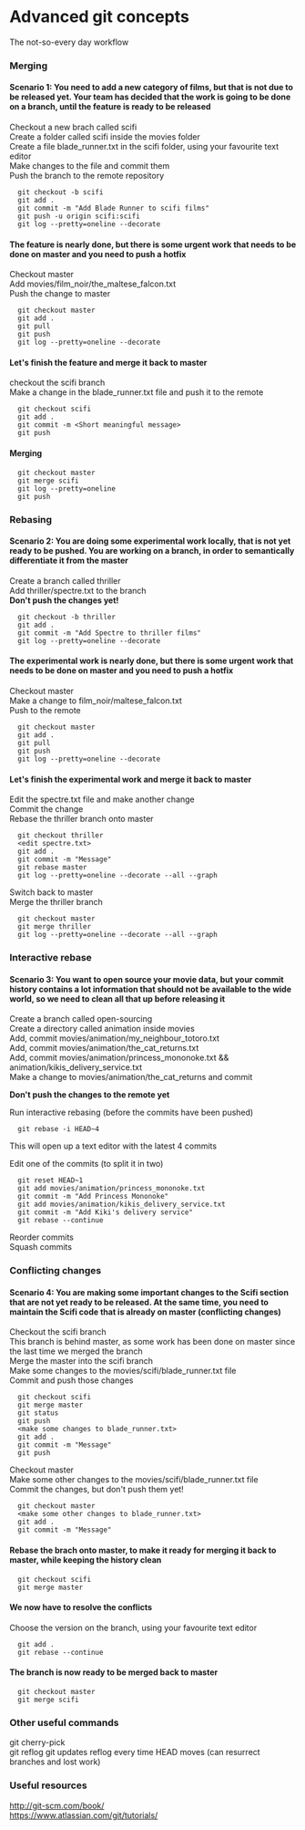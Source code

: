 # Advanced git concepts

The not-so-every day workflow

### Merging
#### Scenario 1: You need to add a new category of films, but that is not due to be released yet. Your team has decided that the work is going to be done on a branch, until the feature is ready to be released

Checkout a new brach called scifi  
Create a folder called scifi inside the movies folder  
Create a file blade_runner.txt in the scifi folder, using your favourite text editor  
Make changes to the file and commit them  
Push the branch to the remote repository  

```console
  git checkout -b scifi
  git add .
  git commit -m "Add Blade Runner to scifi films"
  git push -u origin scifi:scifi
  git log --pretty=oneline --decorate
```

#### The feature is nearly done, but there is some urgent work that needs to be done on master and you need to push a hotfix

Checkout master  
Add movies/film_noir/the_maltese_falcon.txt  
Push the change to master  

```console
  git checkout master
  git add .
  git pull
  git push
  git log --pretty=oneline --decorate
```

#### Let's finish the feature and merge it back to master

checkout the scifi branch  
Make a change in the blade_runner.txt file and push it to the remote  

```console
  git checkout scifi
  git add .
  git commit -m <Short meaningful message>
  git push
```

#### Merging

```console
  git checkout master
  git merge scifi
  git log --pretty=oneline
  git push
```

### Rebasing
#### Scenario 2: You are doing some experimental work locally, that is not yet ready to be pushed. You are working on a branch, in order to semantically differentiate it from the master

Create a branch called thriller  
Add thriller/spectre.txt to the branch  
**Don't push the changes yet!**

```console
  git checkout -b thriller
  git add .
  git commit -m "Add Spectre to thriller films"
  git log --pretty=oneline --decorate
```

#### The experimental work is nearly done, but there is some urgent work that needs to be done on master and you need to push a hotfix

Checkout master  
Make a change to film_noir/maltese_falcon.txt  
Push to the remote  

```console
  git checkout master
  git add .
  git pull
  git push
  git log --pretty=oneline --decorate
```

#### Let's finish the experimental work and merge it back to master

Edit the spectre.txt file and make another change  
Commit the change  
Rebase the thriller branch onto master  

```console
  git checkout thriller  
  <edit spectre.txt>
  git add .
  git commit -m "Message"
  git rebase master
  git log --pretty=oneline --decorate --all --graph
```

Switch back to master  
Merge the thriller branch  

```console
  git checkout master
  git merge thriller
  git log --pretty=oneline --decorate --all --graph
```


### Interactive rebase
#### Scenario 3: You want to open source your movie data, but your commit history contains a lot information that should not be available to the wide world, so we need to clean all that up before releasing it

Create a branch called open-sourcing  
Create a directory called animation inside movies  
Add, commit movies/animation/my_neighbour_totoro.txt  
Add, commit movies/animation/the_cat_returns.txt  
Add, commit movies/animation/princess_mononoke.txt && animation/kikis_delivery_service.txt  
Make a change to movies/animation/the_cat_returns and commit  

**Don't push the changes to the remote yet**

Run interactive rebasing (before the commits have been pushed)  

```console
  git rebase -i HEAD~4
```

This will open up a text editor with the latest 4 commits  

Edit one of the commits (to split it in two)  

```console
  git reset HEAD~1
  git add movies/animation/princess_mononoke.txt
  git commit -m "Add Princess Mononoke"
  git add movies/animation/kikis_delivery_service.txt
  git commit -m "Add Kiki's delivery service"
  git rebase --continue
```
Reorder commits  
Squash commits  


### Conflicting changes
#### Scenario 4: You are making some important changes to the Scifi section that are not yet ready to be released. At the same time, you need to maintain the Scifi code that is already on master (conflicting changes)

Checkout the scifi branch  
This branch is behind master, as some work has been done on master since the last time we merged the branch  
Merge the master into the scifi branch  
Make some changes to the movies/scifi/blade_runner.txt file  
Commit and push those changes  

```console
  git checkout scifi
  git merge master
  git status
  git push
  <make some changes to blade_runner.txt>
  git add .
  git commit -m "Message"
  git push
```

Checkout master  
Make some other changes to the movies/scifi/blade_runner.txt file  
Commit the changes, but don't push them yet!  

```console
  git checkout master
  <make some other changes to blade_runner.txt>
  git add .
  git commit -m "Message"
```

#### Rebase the brach onto master, to make it ready for merging it back to master, while keeping the history clean

```console
  git checkout scifi
  git merge master
```

#### We now have to resolve the conflicts

Choose the version on the branch, using your favourite text editor  

``` console
  git add .
  git rebase --continue
```

#### The branch is now ready to be merged back to master

``` console
  git checkout master
  git merge scifi
```

### Other useful commands

git cherry-pick  
git reflog
  git updates reflog every time HEAD moves (can resurrect branches and lost work)    

### Useful resources

http://git-scm.com/book/  
https://www.atlassian.com/git/tutorials/  

